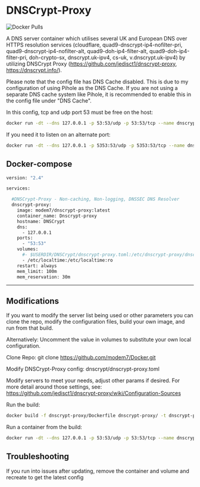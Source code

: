 # DNSCrypt-Proxy

![Docker Pulls](https://img.shields.io/docker/pulls/modem7/dnscrypt-proxy)

A DNS server container which utilises several UK and European DNS over HTTPS resolution services (cloudflare, quad9-dnscrypt-ip4-nofilter-pri, quad9-dnscrypt-ip4-nofilter-alt, quad9-doh-ip4-filter-alt, quad9-doh-ip4-filter-pri, doh-crypto-sx, dnscrypt.uk-ipv4, cs-uk, v.dnscrypt.uk-ipv4) by utilizing DNSCrypt Proxy (https://github.com/jedisct1/dnscrypt-proxy, https://dnscrypt.info/).

Please note that the config file has DNS Cache disabled. This is due to my configuration of using Pihole as the DNS Cache. If you are not using a separate DNS cache system like Pihole, it is recommended to enable this in the config file under "DNS Cache".

In this config, tcp and udp port 53 must be free on the host:

```bash
docker run -dt --dns 127.0.0.1 -p 53:53/udp -p 53:53/tcp --name dnscrypt-proxy --restart unless-stopped modem7/dnscrypt-proxy
```

If you need it to listen on an alternate port:

```bash
docker run -dt --dns 127.0.0.1 -p 5353:53/udp -p 5353:53/tcp --name dnscrypt-proxy --restart unless-stopped modem7/dnscrypt-proxy
```

## Docker-compose
```bash
version: "2.4"

services:

  #DNSCrypt-Proxy - Non-caching, Non-logging, DNSSEC DNS Resolver
  dnscrypt-proxy:
    image: modem7/dnscrypt-proxy:latest
    container_name: Dnscrypt-proxy
    hostname: DNSCrypt
    dns:
      - 127.0.0.1
    ports:
      - "53:53"
    volumes:
      #- $USERDIR/DNSCrypt/dnscrypt-proxy.toml:/etc/dnscrypt-proxy/dnscrypt-proxy.toml # Uncomment if you want to define your own dnscrypt-proxy.toml file
      - /etc/localtime:/etc/localtime:ro
    restart: always
    mem_limit: 100m
    mem_reservation: 30m
```
---------------

## Modifications
If you want to modify the server list being used or other parameters you can clone the repo, modify the configuration files, build your own image, and run from that build.

Alternatively: Uncomment the value in volumes to substitute your own local configuration.

Clone Repo:
git clone https://github.com/modem7/Docker.git

Modify DNSCrypt-Proxy config:
dnscrypt/dnscrypt-proxy.toml

Modify servers to meet your needs, adjust other params if desired.  For more detail around those settings, see: https://github.com/jedisct1/dnscrypt-proxy/wiki/Configuration-Sources

Run the build:
```bash
docker build -f dnscrypt-proxy/Dockerfile dnscrypt-proxy/ -t dnscrypt-proxy-build
```

Run a container from the build:
```bash
docker run -dt --dns 127.0.0.1 -p 53:53/udp -p 53:53/tcp --name dnscrypt-proxy --restart unless-stopped dnscrypt-proxy-build
```

## Troubleshooting
If you run into issues after updating, remove the container and volume and recreate to get the latest config
